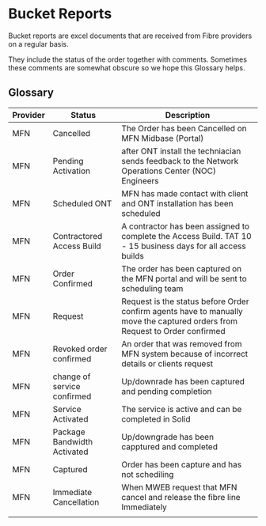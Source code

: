 # Bucket Reports

Bucket reports are excel documents that are received from Fibre providers on a regular basis. 

They include the status of the order together with comments. Sometimes these comments are somewhat obscure so we hope this Glossary helps.

## Glossary

| Provider | Status                      | Description                                                                                                                 |
| -------- | --------------------------- | --------------------------------------------------------------------------------------------------------------------------- |
| MFN      | Cancelled                   | The Order has been Cancelled on MFN Midbase (Portal)                                                                        |
| MFN      | Pending Activation          | after ONT install the techniacian sends feedback to the Network Operations Center (NOC) Engineers                           |
| MFN      | Scheduled ONT               | MFN has made contact with client and ONT installation has been scheduled                                                    |
| MFN      | Contractored Access Build   | A contractor has been assigned to complete the Access Build. TAT 10 - 15 business days for all access builds                |
| MFN      | Order Confirmed             | The order has been captured on the MFN portal and will be sent to scheduling team                                           |
| MFN      | Request                     | Request is the status before Order confirm agents have to manually move the captured orders from Request to Order confirmed |
| MFN      | Revoked order confirmed     | An order that was removed from MFN system because of incorrect details or clients request                                   |
| MFN      | change of service confirmed | Up/downrade has been captured and pending completion                                                                        |
| MFN      | Service Activated           | The service is active and can be completed in Solid                                                                         |
| MFN      | Package Bandwidth Activated | Up/downgrade has been capptured and completed                                                                               |
| MFN      | Captured                    | Order has been capture and has not schediling                                                                               |
| MFN      | Immediate Cancellation      | When MWEB request that MFN cancel and release the fibre line Immediately                                                    |
|          |



